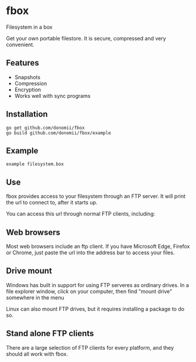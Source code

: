 # fbox

Filesystem in a box

Get your own portable filestore.  It is secure, compressed and very convenient.

## Features

* Snapshots
* Compression
* Encryption
* Works well with sync programs

## Installation

    go get github.com/donomii/fbox
    go build github.com/donomii/fbox/example

## Example

    example filesystem.box

## Use

fbox provides access to your filesystem through an FTP server.  It will print the url to connect to, after it starts up.

You can access this url through normal FTP clients, including:

## Web browsers

Most web browsers include an ftp client.  If you have Microsoft Edge, Firefox or Chrome, just paste the url into the address bar to access your files.

## Drive mount

Windows has built in support for using FTP serveres as ordinary drives.  In a file explorer window, click on your computer, then find "mount drive" somewhere in the menu

Linux can also mount FTP drives, but it requires installing a package to do so.

## Stand alone FTP clients

There are a large selection of FTP clients for every platform, and they should all work with fbox.

